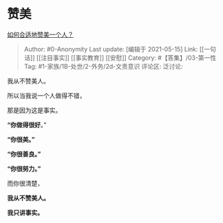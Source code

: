 # 赞美
[如何合适地赞美一个人？](https://www.zhihu.com/question/20667141/answer/1783953087)

> Author: #0-Anonymity
> Last update: [编辑于 2021-05-15]
> Link: [[一句话]] [[注目事实]] [[事实教育]] [[安慰]]
> Category: #【答集】/03-第一性
> Tag: #1-家族/1B-处世/2-外务/2d-文责意识
> 评论区:
> 泛讨论:

我从不赞美人。

所以当我说一个人做得不错，

那是因为这是事实。

**“你做得很好**。”

**“你很美。”**

**“你很善良。”**

**“你很努力。”**

而你很清楚，

**我从不赞美人。**

**我只讲事实。**
